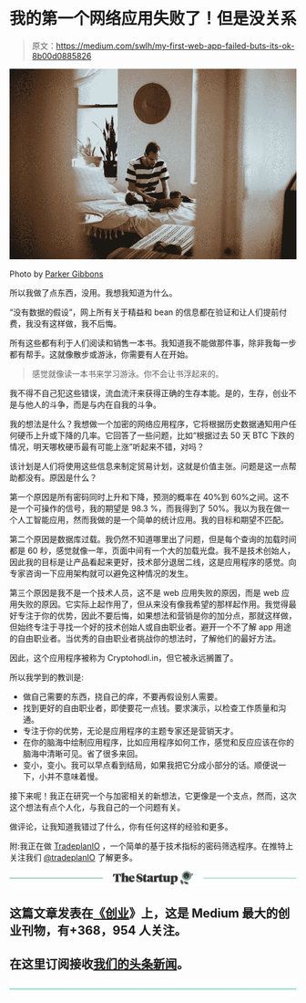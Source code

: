 # 我的第一个网络应用失败了！但是没关系

> 原文：<https://medium.com/swlh/my-first-web-app-failed-buts-its-ok-8b00d0885826>

![](img/bbae3c18357ee04a29150e6a7f07f625.png)

Photo by [Parker Gibbons](https://unsplash.com/photos/TM2F4SnXUO0?utm_source=unsplash&utm_medium=referral&utm_content=creditCopyText)

所以我做了点东西，没用。我想我知道为什么。

“没有数据的假设”，网上所有关于精益和 bean 的信息都在验证和让人们提前付费，我没有这样做，我不后悔。

所有这些都有利于人们阅读和销售一本书。我知道我不能做那件事，除非我每一步都有帮手。这就像散步或游泳，你需要有人在开始。

> 感觉就像读一本书来学习游泳。你不会让书浮起来的。

我不得不自己犯这些错误，流血流汗来获得正确的生存本能。是的，生存，创业不是与他人的斗争，而是与内在自我的斗争。

我的想法是什么？我想做一个加密的网络应用程序，它将根据历史数据通知用户任何硬币上升或下降的几率。它回答了一些问题，比如“根据过去 50 天 BTC 下跌的情况，明天哪枚硬币最有可能上涨”听起来不错，对吗？

该计划是人们将使用这些信息来制定贸易计划，这就是价值主张。问题是这一点帮助都没有。原因是什么？

第一个原因是所有密码同时上升和下降，预测的概率在 40%到 60%之间。这不是一个可操作的信号，我的期望是 98.3 %，而我得到了 50%。我以为我在做一个人工智能应用，然而我做的是一个简单的统计应用。我的目标和期望不匹配。

第二个原因是数据库过载。我仍然不知道哪里出了问题，但是每个查询的加载时间都是 60 秒，感觉就像一年，页面中间有一个大的加载光盘。我不是技术创始人，因此我的目标是让产品看起来更好，技术部分退居二线，这是应用程序的感觉。向专家咨询一下应用架构就可以避免这种情况的发生。

第三个原因是我不是一个技术人员，这不是 web 应用失败的原因，而是 web 应用失败的原因。它实际上起作用了，但从来没有像我希望的那样起作用。我觉得最好专注于你的优势，因此不要后悔，如果想法和营销是你的加分点，那就这样做，但始终专注于寻找一个好的技术创始人或自由职业者。避开一个不了解 app 用途的自由职业者。当优秀的自由职业者挑战你的想法时，了解他们的最好方法。

因此，这个应用程序被称为 Cryptohodl.in，但它被永远搁置了。

所以我学到的教训是:

*   做自己需要的东西，挠自己的痒，不要再假设别人需要。
*   找到更好的自由职业者，即使要花一点钱。要求演示，以检查工作质量和沟通。
*   专注于你的优势，无论是应用程序的主题专家还是营销天才。
*   在你的脑海中绘制应用程序，比如应用程序如何工作，感觉和反应应该在你的脑海中清晰可见。省了很多来回。
*   变小，变小。我可以早点看到结局，如果我把它分成小部分的话。顺便说一下，小并不意味着慢。

接下来呢！我正在研究一个与加密相关的新想法，它更像是一个支点，然而，这次这个想法有点个人化，与我自己的一个问题有关。

做评论，让我知道我错过了什么，你有任何这样的经验和更多。

附:我正在做 [TradeplanIO](http://www.tradeplan.io) ，一个简单的基于技术指标的密码筛选程序。在推特上关注我们 [@tradeplanIO](https://twitter.com/TradeplanIO) 了解更多。

[![](img/308a8d84fb9b2fab43d66c117fcc4bb4.png)](https://medium.com/swlh)

## 这篇文章发表在[《创业](https://medium.com/swlh)》上，这是 Medium 最大的创业刊物，有+368，954 人关注。

## 在这里订阅接收[我们的头条新闻](http://growthsupply.com/the-startup-newsletter/)。

[![](img/b0164736ea17a63403e660de5dedf91a.png)](https://medium.com/swlh)